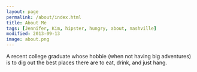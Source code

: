 ```yaml
---
layout: page
permalink: /about/index.html
title: About Me
tags: [Jennifer, Kim, hipster, hungry, about, nashville]
modified: 2013-09-13
image: about.png
---
```


A recent college graduate whose hobbie (when not having big adventures) is to dig out the best places there are to eat, drink, and just hang. 
